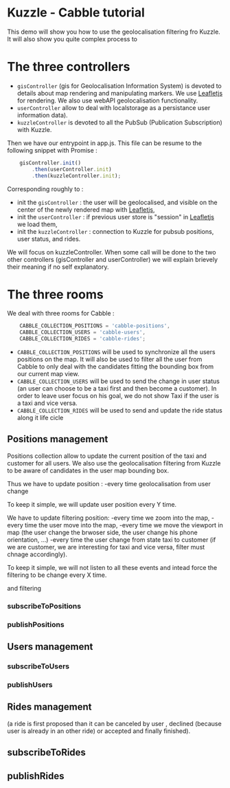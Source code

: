 # Kuzzle - Cabble tutorial

This demo will show you how to use the geolocalisation filtering fro Kuzzle.
It will also show you quite complex process to 


# The three controllers 

  * `gisController` (gis for Geolocalisation Information System) is devoted to details about map rendering and manipulating markers.
We use [Leafletjs](http://leafletjs.com/) for rendering. We also use webAPI geolocalisation functionality.
  * `userController` allow to deal with localstorage as a persistance user information data).
  * `kuzzleController` is devoted to all the PubSub (Publication Subscription) with Kuzzle.


Then we have our entrypoint in app.js.
This file can be resume to the following snippet with Promise :

```javascript
	gisController.init()
		.then(userController.init)
		.then(kuzzleController.init);
```

Corresponding roughly to  :

* init the `gisController` : the user will be geolocalised, and visible on the center of the newly rendered map with [Leafletjs](http://leafletjs.com/),
* init the `userController` : if previous user store is "session" in [Leafletjs](http://leafletjs.com/) we load them,
* init the `kuzzleController` : connection to Kuzzle for pubsub positions, user status, and rides.

We will focus on kuzzleController. When some call will be done to the two other controllers (gisController and userController) we will explain brievely their meaning if no self explanatory.

# The three rooms

We deal with three rooms for Cabble :

```javascript
	CABBLE_COLLECTION_POSITIONS = 'cabble-positions',
	CABBLE_COLLECTION_USERS = 'cabble-users',
	CABBLE_COLLECTION_RIDES = 'cabble-rides';
```


* `CABBLE_COLLECTION_POSITIONS` will be used to synchronize all the users positions on the map. It will also be used to filter all the user from Cabble to only deal with the candidates fitting the bounding box from our current map view.
* `CABBLE_COLLECTION_USERS` will be used to send the change in user status (an user can choose to be a taxi first and then become a customer). In order to leave user focus on his goal, we do not show Taxi if the user is a taxi and vice versa. 
* `CABBLE_COLLECTION_RIDES` will be used to send and update the ride status along it life cicle 


## Positions management
Positions collection allow to update the current position of the taxi and customer for all users.
We also use the geolocalisation filtering from Kuzzle to be aware of candidates in the user map bounding box.

Thus we have to update position :
-every time geolocalisation from user change

To keep it simple, we will update user position every Y time.

We have to update filtering position:
-every time we zoom into the map,
-every time the user move into the map,
-every time we move the viewport in map (the user change the brwoser side, the user change his phone orientation, ...)
-every time the user change from state taxi to customer (if we are customer, we are interesting for taxi and vice versa, filter must chnage accordingly).


To keep it simple, we will not listen to all these events and intead force the filtering to be change every X time.

and filtering 

### subscribeToPositions

### publishPositions

## Users management

### subscribeToUsers

### publishUsers

## Rides management


(a ride is first proposed than it can be canceled by user , declined (because user is already in an other ride) or accepted and finally finished).

## subscribeToRides

## publishRides

